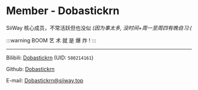 # Member - Dobastickrn

SiiWay 核心成员，不常活跃但也没似 *(因为事太多, 没时间+周一至周四有晚自习:(*

:::warning BOOM
艺 术 就 是 爆 炸 !
:::

---

Bilibili: [Dobastickrn](https://space.bilibili.com/580214161) (UID: `580214161`)

Github: [Dobastickrn](https://github.com/Dobastickrn)

E-mail: [Dobastickrn@siiway.top](mailto:Dobastickrn@siiway.top)
